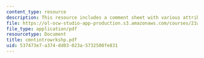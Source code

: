 ```yaml
---
content_type: resource
description: This resource includes a comment sheet with various attributes.
file: https://ol-ocw-studio-app-production.s3.amazonaws.com/courses/21w-730-4-expository-writing-analyzing-mass-media-spring-2001/537473e7a374dd03023a5732500fe831_cmntintrowrkshp.pdf
file_type: application/pdf
resourcetype: Document
title: cmntintrowrkshp.pdf
uid: 537473e7-a374-dd03-023a-5732500fe831
---
```

